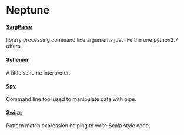 Neptune
====

#### [SargParse](/SargParse) 
library processing command line arguments just like the one python2.7 offers.

#### [Schemer](/Schemer) 
A little scheme interpreter.

#### [Spy](/Spy) 
Command line tool used to manipulate data with pipe.

#### [Swipe](/Swipe)
Pattern match expression helping to write Scala style code.

